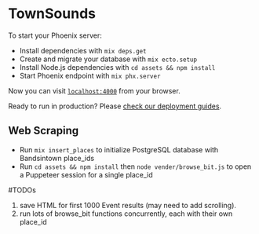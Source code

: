 # TownSounds

To start your Phoenix server:

  * Install dependencies with `mix deps.get`
  * Create and migrate your database with `mix ecto.setup`
  * Install Node.js dependencies with `cd assets && npm install`
  * Start Phoenix endpoint with `mix phx.server`

Now you can visit [`localhost:4000`](http://localhost:4000) from your browser.

Ready to run in production? Please [check our deployment guides](https://hexdocs.pm/phoenix/deployment.html).

## Web Scraping
  * Run `mix insert_places` to initialize PostgreSQL database with Bandsintown place_ids
  * Run `cd assets && npm install` then `node vender/browse_bit.js` to open a Puppeteer session for a single place_id

#TODOs
  1. save HTML for first 1000 Event results (may need to add scrolling).
  2. run lots of browse_bit functions concurrently, each with their own place_id